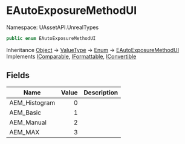 # EAutoExposureMethodUI

Namespace: UAssetAPI.UnrealTypes

```csharp
public enum EAutoExposureMethodUI
```

Inheritance [Object](https://docs.microsoft.com/en-us/dotnet/api/system.object) → [ValueType](https://docs.microsoft.com/en-us/dotnet/api/system.valuetype) → [Enum](https://docs.microsoft.com/en-us/dotnet/api/system.enum) → [EAutoExposureMethodUI](./uassetapi.unrealtypes.eautoexposuremethodui.md)<br>
Implements [IComparable](https://docs.microsoft.com/en-us/dotnet/api/system.icomparable), [IFormattable](https://docs.microsoft.com/en-us/dotnet/api/system.iformattable), [IConvertible](https://docs.microsoft.com/en-us/dotnet/api/system.iconvertible)

## Fields

| Name | Value | Description |
| --- | --: | --- |
| AEM_Histogram | 0 |  |
| AEM_Basic | 1 |  |
| AEM_Manual | 2 |  |
| AEM_MAX | 3 |  |

